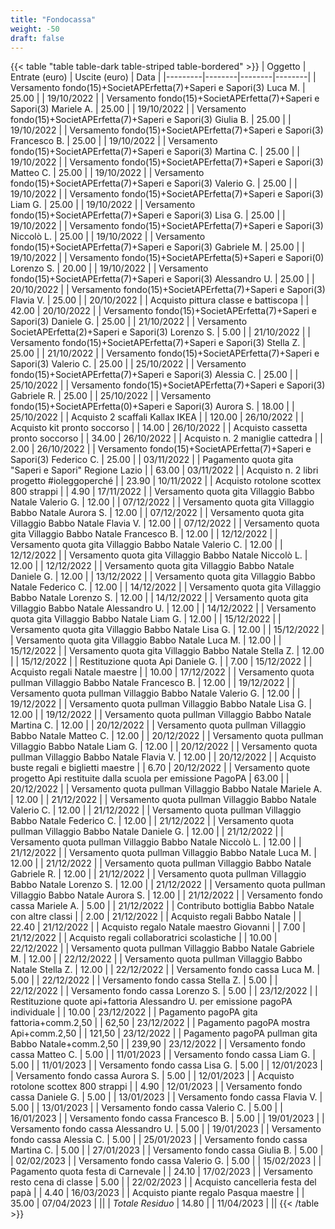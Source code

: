 ```yaml
---
title: "Fondocassa"
weight: -50
draft: false
---
```


{{< table "table table-dark table-striped table-bordered" >}}
| Oggetto | Entrate (euro) | Uscite (euro) | Data |
|---------|--------|--------|--------|
| Versamento fondo(15)+SocietAPErfetta(7)+Saperi e Sapori(3)  Luca M. | 25.00 | | 19/10/2022 | 
| Versamento fondo(15)+SocietAPErfetta(7)+Saperi e Sapori(3)  Mariele A. | 25.00 | | 19/10/2022 | 
| Versamento fondo(15)+SocietAPErfetta(7)+Saperi e Sapori(3)  Giulia B. | 25.00 | | 19/10/2022 | 
| Versamento fondo(15)+SocietAPErfetta(7)+Saperi e Sapori(3)  Francesco B. | 25.00 | | 19/10/2022 | 
| Versamento fondo(15)+SocietAPErfetta(7)+Saperi e Sapori(3)  Martina C. | 25.00 | | 19/10/2022 | 
| Versamento fondo(15)+SocietAPErfetta(7)+Saperi e Sapori(3)  Matteo C. | 25.00 | | 19/10/2022 | 
| Versamento fondo(15)+SocietAPErfetta(7)+Saperi e Sapori(3)  Valerio G. | 25.00 | | 19/10/2022 | 
| Versamento fondo(15)+SocietAPErfetta(7)+Saperi e Sapori(3)  Liam G. | 25.00 | | 19/10/2022 | 
| Versamento fondo(15)+SocietAPErfetta(7)+Saperi e Sapori(3)  Lisa G. | 25.00 | | 19/10/2022 | 
| Versamento fondo(15)+SocietAPErfetta(7)+Saperi e Sapori(3)  Niccolò L. | 25.00 | | 19/10/2022 | 
| Versamento fondo(15)+SocietAPErfetta(7)+Saperi e Sapori(3)  Gabriele M. | 25.00 | | 19/10/2022 | 
| Versamento fondo(15)+SocietAPErfetta(5)+Saperi e Sapori(0)  Lorenzo S. | 20.00 | | 19/10/2022 | 
| Versamento fondo(15)+SocietAPErfetta(7)+Saperi e Sapori(3)  Alessandro U. | 25.00 | | 20/10/2022 | 
| Versamento fondo(15)+SocietAPErfetta(7)+Saperi e Sapori(3)  Flavia V. | 25.00 | | 20/10/2022 | 
| Acquisto pittura classe e battiscopa |  | 42.00 | 20/10/2022 |
| Versamento fondo(15)+SocietAPErfetta(7)+Saperi e Sapori(3)  Daniele G. | 25.00 | | 21/10/2022 | 
| Versamento SocietAPErfetta(2)+Saperi e Sapori(3)  Lorenzo S. | 5.00 | | 21/10/2022 | 
| Versamento fondo(15)+SocietAPErfetta(7)+Saperi e Sapori(3)  Stella Z. | 25.00 | | 21/10/2022 | 
| Versamento fondo(15)+SocietAPErfetta(7)+Saperi e Sapori(3)  Valerio C. | 25.00 | | 25/10/2022 | 
| Versamento fondo(15)+SocietAPErfetta(7)+Saperi e Sapori(3)  Alessia C. | 25.00 | | 25/10/2022 | 
| Versamento fondo(15)+SocietAPErfetta(7)+Saperi e Sapori(3)  Gabriele R. | 25.00 | | 25/10/2022 | 
| Versamento fondo(15)+SocietAPErfetta(0)+Saperi e Sapori(3)  Aurora S. | 18.00 | | 25/10/2022 | 
| Acquisto 2 scaffali Kallax IKEA |  | 120.00 | 26/10/2022 |
| Acquisto kit pronto soccorso |  | 14.00 | 26/10/2022 |
| Acquisto cassetta pronto soccorso |  | 34.00 | 26/10/2022 |
| Acquisto n. 2 maniglie cattedra |  | 2.00 | 26/10/2022 |
| Versamento fondo(15)+SocietAPErfetta(7)+Saperi e Sapori(3)  Federico C. | 25.00 | | 03/11/2022 | 
| Pagamento quota gita "Saperi e Sapori" Regione Lazio |  | 63.00 | 03/11/2022 |
| Acquisto n. 2 libri progetto #ioleggoperché |  | 23.90 | 10/11/2022 |
| Acquisto rotolone scottex 800 strappi |  | 4.90 | 17/11/2022 |
| Versamento quota gita Villaggio Babbo Natale  Valerio G. | 12.00 | | 07/12/2022 | 
| Versamento quota gita Villaggio Babbo Natale  Aurora S. | 12.00 | | 07/12/2022 | 
| Versamento quota gita Villaggio Babbo Natale  Flavia V. | 12.00 | | 07/12/2022 | 
| Versamento quota gita Villaggio Babbo Natale  Francesco B. | 12.00 | | 12/12/2022 | 
| Versamento quota gita Villaggio Babbo Natale  Valerio C. | 12.00 | | 12/12/2022 | 
| Versamento quota gita Villaggio Babbo Natale  Niccolò L. | 12.00 | | 12/12/2022 | 
| Versamento quota gita Villaggio Babbo Natale  Daniele G. | 12.00 | | 13/12/2022 | 
| Versamento quota gita Villaggio Babbo Natale  Federico C. | 12.00 | | 14/12/2022 | 
| Versamento quota gita Villaggio Babbo Natale  Lorenzo S. | 12.00 | | 14/12/2022 | 
| Versamento quota gita Villaggio Babbo Natale  Alessandro U. | 12.00 | | 14/12/2022 | 
| Versamento quota gita Villaggio Babbo Natale  Liam G. | 12.00 | | 15/12/2022 | 
| Versamento quota gita Villaggio Babbo Natale  Lisa G. | 12.00 | | 15/12/2022 | 
| Versamento quota gita Villaggio Babbo Natale  Luca M. | 12.00 | | 15/12/2022 | 
| Versamento quota gita Villaggio Babbo Natale  Stella Z. | 12.00 | | 15/12/2022 |
| Restituzione quota Api Daniele G. |  | 7.00 | 15/12/2022 |
| Acquisto regali Natale maestre |  | 10.00 | 17/12/2022 |
| Versamento quota pullman Villaggio Babbo Natale  Francesco B. | 12.00 | | 19/12/2022 | 
| Versamento quota pullman Villaggio Babbo Natale  Valerio G. | 12.00 | | 19/12/2022 | 
| Versamento quota pullman Villaggio Babbo Natale  Lisa G. | 12.00 | | 19/12/2022 | 
| Versamento quota pullman Villaggio Babbo Natale  Martina C. | 12.00 | | 20/12/2022 | 
| Versamento quota pullman Villaggio Babbo Natale  Matteo C. | 12.00 | | 20/12/2022 | 
| Versamento quota pullman Villaggio Babbo Natale  Liam G. | 12.00 | | 20/12/2022 | 
| Versamento quota pullman Villaggio Babbo Natale  Flavia V. | 12.00 | | 20/12/2022 | 
| Acquisto buste regali e biglietti maestre |  | 6.70 | 20/12/2022 |
| Versamento quote progetto Api restituite dalla scuola per emissione PagoPA | 63.00 | | 20/12/2022 | 
| Versamento quota pullman Villaggio Babbo Natale  Mariele A. | 12.00 | | 21/12/2022 | 
| Versamento quota pullman Villaggio Babbo Natale  Valerio C. | 12.00 | | 21/12/2022 | 
| Versamento quota pullman Villaggio Babbo Natale  Federico C. | 12.00 | | 21/12/2022 |
| Versamento quota pullman Villaggio Babbo Natale  Daniele G. | 12.00 | | 21/12/2022 | 
| Versamento quota pullman Villaggio Babbo Natale  Niccolò L. | 12.00 | | 21/12/2022 |
| Versamento quota pullman Villaggio Babbo Natale  Luca M. | 12.00 | | 21/12/2022 | 
| Versamento quota pullman Villaggio Babbo Natale  Gabriele R. | 12.00 | | 21/12/2022 | 
| Versamento quota pullman Villaggio Babbo Natale  Lorenzo S. | 12.00 | | 21/12/2022 | 
| Versamento quota pullman Villaggio Babbo Natale  Aurora S. | 12.00 | | 21/12/2022 | 
| Versamento fondo cassa  Mariele A. | 5.00 | | 21/12/2022 | 
| Contributo bottiglia Babbo Natale con altre classi |  | 2.00 | 21/12/2022 |
| Acquisto regali Babbo Natale |  | 22.40 | 21/12/2022 |
| Acquisto regalo Natale maestro Giovanni |  | 7.00 | 21/12/2022 |
| Acquisto regali collaboratrici scolastiche |  | 10.00 | 22/12/2022 |
| Versamento quota pullman Villaggio Babbo Natale  Gabriele M. | 12.00 | | 22/12/2022 | 
| Versamento quota pullman Villaggio Babbo Natale  Stella Z. | 12.00 | | 22/12/2022 | 
| Versamento fondo cassa  Luca M. | 5.00 | | 22/12/2022 |
| Versamento fondo cassa  Stella Z. | 5.00 | | 22/12/2022 | 
| Versamento fondo cassa  Lorenzo S. | 5.00 | | 23/12/2022 | 
| Restituzione quote api+fattoria Alessandro U. per emissione pagoPA individuale |  | 10.00 | 23/12/2022 |
| Pagamento pagoPA gita fattoria+comm.2,50 |  | 62,50 | 23/12/2022 |
| Pagamento pagoPA mostra Api+comm.2,50 |  | 121,50 | 23/12/2022 |
| Pagamento pagoPA pullman gita Babbo Natale+comm.2,50 |  | 239,90 | 23/12/2022 |
| Versamento fondo cassa  Matteo C. | 5.00 | | 11/01/2023 | 
| Versamento fondo cassa  Liam G. | 5.00 | | 11/01/2023 |
| Versamento fondo cassa  Lisa G. | 5.00 | | 12/01/2023 | 
| Versamento fondo cassa  Aurora S. | 5.00 | | 12/01/2023 | 
| Acquisto rotolone scottex 800 strappi |  | 4.90 | 12/01/2023 |
| Versamento fondo cassa  Daniele G. | 5.00 | | 13/01/2023 | 
| Versamento fondo cassa  Flavia V. | 5.00 | | 13/01/2023 | 
| Versamento fondo cassa  Valerio C. | 5.00 | | 16/01/2023 | 
| Versamento fondo cassa  Francesco B. | 5.00 | | 19/01/2023 |
| Versamento fondo cassa  Alessandro U. | 5.00 | | 19/01/2023 |
| Versamento fondo cassa  Alessia C. | 5.00 | | 25/01/2023 |
| Versamento fondo cassa  Martina C. | 5.00 | | 27/01/2023 |
| Versamento fondo cassa  Giulia B. | 5.00 | | 02/02/2023 |
| Versamento fondo cassa  Valerio G. | 5.00 | | 15/02/2023 |
| Pagamento quota festa di Carnevale |  | 24.10 | 17/02/2023 |
| Versamento resto cena di classe | 5.00 | | 22/02/2023 |
| Acquisto cancelleria festa del papà |  | 4.40 | 16/03/2023 |
| Acquisto piante regalo Pasqua maestre |  | 35.00 | 07/04/2023 |
||
| *Totale Residuo* | 14.80 | | 11/04/2023 |
||
{{< /table >}}

